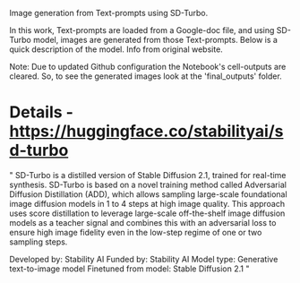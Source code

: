 Image generation from Text-prompts using SD-Turbo.

In this work, Text-prompts are loaded from a Google-doc file, and using SD-Turbo model, images are generated from those Text-prompts. Below is a quick description of the model. Info from original website.

Note: Due to updated Github configuration the Notebook's cell-outputs are cleared. So, to see the generated images look at the 'final_outputs' folder.

# Details - https://huggingface.co/stabilityai/sd-turbo
" SD-Turbo is a distilled version of Stable Diffusion 2.1, trained for real-time synthesis. 
SD-Turbo is based on a novel training method called Adversarial Diffusion Distillation (ADD), 
which allows sampling large-scale foundational image diffusion models in 1 to 4 steps at high image quality. 
This approach uses score distillation to leverage large-scale off-the-shelf image diffusion models as a teacher signal and combines this with an adversarial loss to ensure high image fidelity even in the low-step regime of one or two sampling steps.

Developed by: Stability AI
Funded by: Stability AI
Model type: Generative text-to-image model
Finetuned from model: Stable Diffusion 2.1 "
